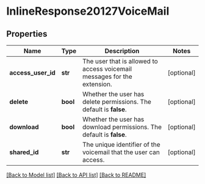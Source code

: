 # InlineResponse20127VoiceMail

## Properties
Name | Type | Description | Notes
------------ | ------------- | ------------- | -------------
**access_user_id** | **str** | The user that is allowed to access voicemail messages for the extension. | [optional] 
**delete** | **bool** | Whether the user has delete permissions. The default is **false**. | [optional] 
**download** | **bool** | Whether the user has download permissions. The default is **false**. | [optional] 
**shared_id** | **str** | The unique identifier of the voicemail that the user can access. | [optional] 

[[Back to Model list]](../README.md#documentation-for-models) [[Back to API list]](../README.md#documentation-for-api-endpoints) [[Back to README]](../README.md)

